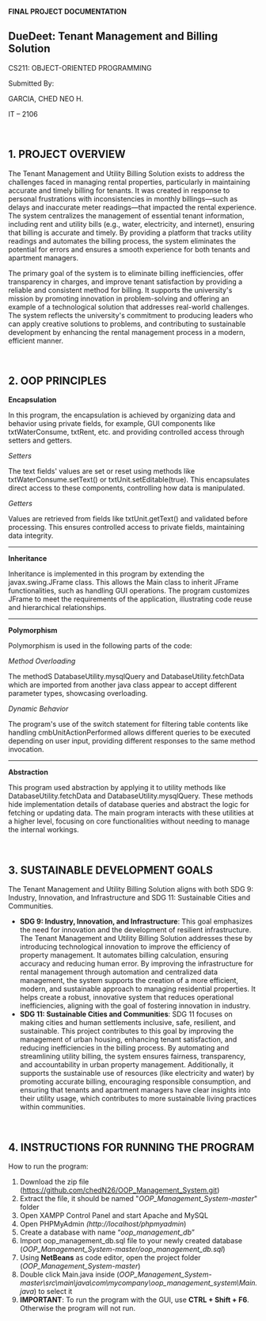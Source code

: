 
<p align="center"> 
  
  **FINAL PROJECT DOCUMENTATION**

## **DueDeet: Tenant Management and Billing Solution**

CS211: OBJECT-ORIENTED PROGRAMMING

Submitted By:

GARCIA, CHED NEO H. 

IT – 2106

</p>

<br>

## 1. **PROJECT OVERVIEW**

The Tenant Management and Utility Billing Solution exists to address the challenges faced in managing rental properties, particularly in maintaining accurate and timely billing for tenants. It was created in response to personal frustrations with inconsistencies in monthly billings—such as delays and inaccurate meter readings—that impacted the rental experience. The system centralizes the management of essential tenant information, including rent and utility bills (e.g., water, electricity, and internet), ensuring that billing is accurate and timely. By providing a platform that tracks utility readings and automates the billing process, the system eliminates the potential for errors and ensures a smooth experience for both tenants and apartment managers.

The primary goal of the system is to eliminate billing inefficiencies, offer transparency in charges, and improve tenant satisfaction by providing a reliable and consistent method for billing. It supports the university's mission by promoting innovation in problem-solving and offering an example of a technological solution that addresses real-world challenges. The system reflects the university's commitment to producing leaders who can apply creative solutions to problems, and contributing to sustainable development by enhancing the rental management process in a modern, efficient manner.

<br>

## 2. **OOP PRINCIPLES**

**Encapsulation**

In this program, the encapsulation is achieved by organizing data and behavior using private fields, for example, GUI components like txtWaterConsume, txtRent, etc. and providing controlled access through setters and getters.

*Setters*

The text fields' values are set or reset using methods like txtWaterConsume.setText() or txtUnit.setEditable(true). This encapsulates direct access to these components, controlling how data is manipulated.

*Getters*

Values are retrieved from fields like txtUnit.getText() and validated before processing. This ensures controlled access to private fields, maintaining data integrity.

-----
**Inheritance**

Inheritance is implemented in this program by extending the javax.swing.JFrame class. This allows the Main class to inherit JFrame functionalities, such as handling GUI operations. The program customizes JFrame to meet the requirements of the application, illustrating code reuse and hierarchical relationships.

-----
**Polymorphism**

Polymorphism is used in the following parts of the code:

*Method Overloading*

The methodS DatabaseUtility.mysqlQuery and DatabaseUtility.fetchData which are imported from another java class appear to accept different parameter types, showcasing overloading.

*Dynamic Behavior*

The program's use of the switch statement for filtering table contents like handling cmbUnitActionPerformed allows different queries to be executed depending on user input, providing different responses to the same method invocation.

-----

**Abstraction**

This program used abstraction by applying it to utility methods like DatabaseUtility.fetchData and DatabaseUtility.mysqlQuery. These methods hide implementation details of database queries and abstract the logic for fetching or updating data. The main program interacts with these utilities at a higher level, focusing on core functionalities without needing to manage the internal workings.

<br>

## 3. **SUSTAINABLE DEVELOPMENT GOALS**

The Tenant Management and Utility Billing Solution aligns with both SDG 9: Industry, Innovation, and Infrastructure and SDG 11: Sustainable Cities and Communities.

- **SDG 9: Industry, Innovation, and Infrastructure**: This goal emphasizes the need for innovation and the development of resilient infrastructure. The Tenant Management and Utility Billing Solution addresses these by introducing technological innovation to improve the efficiency of property management. It automates billing calculation, ensuring accuracy and reducing human error. By improving the infrastructure for rental management through automation and centralized data management, the system supports the creation of a more efficient, modern, and sustainable approach to managing residential properties. It helps create a robust, innovative system that reduces operational inefficiencies, aligning with the goal of fostering innovation in industry.
- **SDG 11: Sustainable Cities and Communities**: SDG 11 focuses on making cities and human settlements inclusive, safe, resilient, and sustainable. This project contributes to this goal by improving the management of urban housing, enhancing tenant satisfaction, and reducing inefficiencies in the billing process. By automating and streamlining utility billing, the system ensures fairness, transparency, and accountability in urban property management. Additionally, it supports the sustainable use of resources (like electricity and water) by promoting accurate billing, encouraging responsible consumption, and ensuring that tenants and apartment managers have clear insights into their utility usage, which contributes to more sustainable living practices within communities.

<br>

## 4. **INSTRUCTIONS FOR RUNNING THE PROGRAM**

How to run the program:

1. Download the zip file (<https://github.com/chedN26/OOP_Management_System.git>)
1. Extract the file, it should be named "*OOP\_Management\_System-master*" folder
1. Open XAMPP Control Panel and start Apache and MySQL
1. Open PHPMyAdmin *(http://localhost/phpmyadmin*)
1. Create a database with name “*oop\_management\_db*”
1. Import oop\_management\_db.sql file to your newly created database (*OOP\_Management\_System-master/oop\_management\_db.sql*)
1. Using **NetBeans** as code editor,  open the project folder (*OOP\_Management\_System-master*)
1. Double click Main.java inside (*OOP\_Management\_System-master\src\main\java\com\mycompany\oop\_management\_system\Main.java*) to select it
1. **IMPORTANT**: To run the program with the GUI, use **CTRL + Shift + F6**. Otherwise the program will not run.
